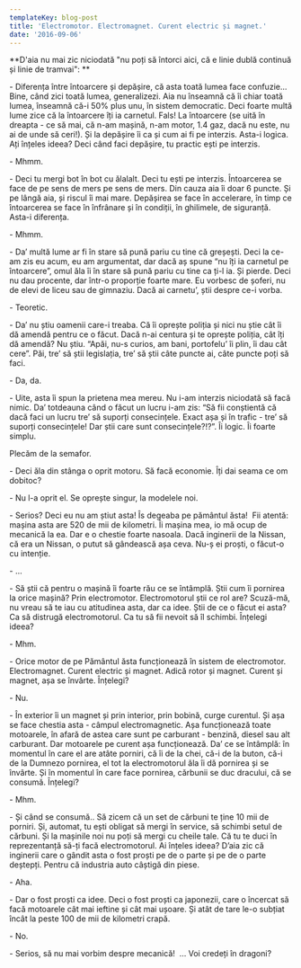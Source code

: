 ```yaml
---
templateKey: blog-post
title: 'Electromotor. Electromagnet. Curent electric și magnet.'
date: '2016-09-06'
---
```


**D'aia nu mai zic niciodată "nu poți să întorci aici, că e linie dublă continuă și linie de tramvai": **

\- Diferența între întoarcere și depășire, că asta toată lumea face confuzie... Bine, când zici toată lumea, generalizezi. Aia nu înseamnă că îi chiar toată lumea, înseamnă că-i 50% plus unu, în sistem democratic. Deci foarte multă lume zice că la întoarcere îți ia carnetul. Fals! La întoarcere (se uită în dreapta - ce să mai, că n-am mașină, n-am motor, 1.4 gaz, dacă nu este, nu ai de unde să ceri!). Și la depășire îi ca și cum ai fi pe interzis. Asta-i logica. Ați înțeles ideea? Deci când faci depășire, tu practic ești pe interzis.

\- Mhmm.

\- Deci tu mergi bot în bot cu ălalalt. Deci tu ești pe interzis. Întoarcerea se face de pe sens de mers pe sens de mers. Din cauza aia îi doar 6 puncte. Și pe lângă aia, și riscul îi mai mare. Depășirea se face în accelerare, în timp ce întoarcerea se face în înfrânare și în condiții, în ghilimele, de siguranță. Asta-i diferența.

\- Mhmm.

\- Da’ multă lume ar fi în stare să pună pariu cu tine că greșești. Deci la ce-am zis eu acum, eu am argumentat, dar dacă aș spune “nu îți ia carnetul pe întoarcere”, omul ăla îi în stare să pună pariu cu tine ca ți-l ia. Și pierde. Deci nu dau procente, dar într-o proporție foarte mare. Eu vorbesc de șoferi, nu de elevi de liceu sau de gimnaziu. Dacă ai carnetu’, știi despre ce-i vorba.

\- Teoretic.

\- Da’ nu știu oamenii care-i treaba. Că îi oprește poliția și nici nu știe cât îi dă amendă pentru ce o făcut. Dacă n-ai centura și te oprește poliția, cât îți dă amendă? Nu știu. “Apăi, nu-s curios, am bani, portofelu’ îi plin, îi dau cât cere”. Păi, tre’ să știi legislația, tre’ să știi câte puncte ai, câte puncte poți să faci.

\- Da, da.

\- Uite, asta îi spun la prietena mea mereu. Nu i-am interzis niciodată să facă nimic. Da’ totdeauna când o făcut un lucru i-am zis: “Să fii conștientă că dacă faci un lucru tre’ să suporți consecințele. Exact așa și în trafic - tre’ să suporți consecințele! Dar știi care sunt consecințele?!?”. Îi logic. Îi foarte simplu.

Plecăm de la semafor.

\- Deci ăla din stânga o oprit motoru. Să facă economie. Îți dai seama ce om dobitoc?

\- Nu l-a oprit el. Se oprește singur, la modelele noi.

\- Serios? Deci eu nu am știut asta! Îs degeaba pe pământul ăsta!  Fii atentă: mașina asta are 520 de mii de kilometri. Îi mașina mea, io mă ocup de mecanică la ea. Dar e o chestie foarte nasoala. Dacă inginerii de la Nissan, că era un Nissan, o putut să gândească așa ceva. Nu-ș ei proști, o făcut-o cu intenție.

\- …

\- Să știi că pentru o mașină îi foarte rău ce se întâmplă. Știi cum îi pornirea la orice mașină? Prin electromotor. Electromotorul știi ce rol are? Scuză-mă, nu vreau să te iau cu atitudinea asta, dar ca idee. Știi de ce o făcut ei asta? Ca să distrugă electromotorul. Ca tu să fii nevoit să îl schimbi. Înțelegi ideea?

\- Mhm.

\- Orice motor de pe Pământul ăsta funcționează în sistem de electromotor. Electromagnet. Curent electric și magnet. Adică rotor și magnet. Curent și magnet, așa se învârte. Înțelegi?

\- Nu.

\- În exterior îi un magnet și prin interior, prin bobină, curge curentul. Și așa se face chestia asta - câmpul electromagnetic. Așa funcționează toate motoarele, în afară de astea care sunt pe carburant - benzină, diesel sau alt carburant. Dar motoarele pe curent așa funcționează. Da’ ce se întâmplă: în momentul în care el are atâte porniri, că îi de la chei, că-i de la buton, că-i de la Dumnezo pornirea, el tot la electromotorul ăla îi dă pornirea și se învârte. Și în momentul în care face pornirea, cărbunii se duc dracului, că se consumă. Înțelegi?

\- Mhm.

\- Și când se consumă.. Să zicem că un set de cărbuni te ține 10 mii de porniri. Și, automat, tu ești obligat să mergi în service, să schimbi setul de cărbuni. Și la mașinile noi nu poți să mergi cu cheile tale. Că tu te duci în reprezentanță să-ți facă electromotorul. Ai înțeles ideea? D’aia zic că inginerii care o gândit asta o fost proști pe de o parte și pe de o parte deștepți. Pentru că industria auto câștigă din piese.

\- Aha.

\- Dar o fost proști ca idee. Deci o fost proști ca japonezii, care o încercat să facă motoarele cât mai ieftine și cât mai ușoare. Și atât de tare le-o subțiat încât la peste 100 de mii de kilometri crapă.

\- No.

\- Serios, să nu mai vorbim despre mecanică!  … Voi credeți în dragoni?
